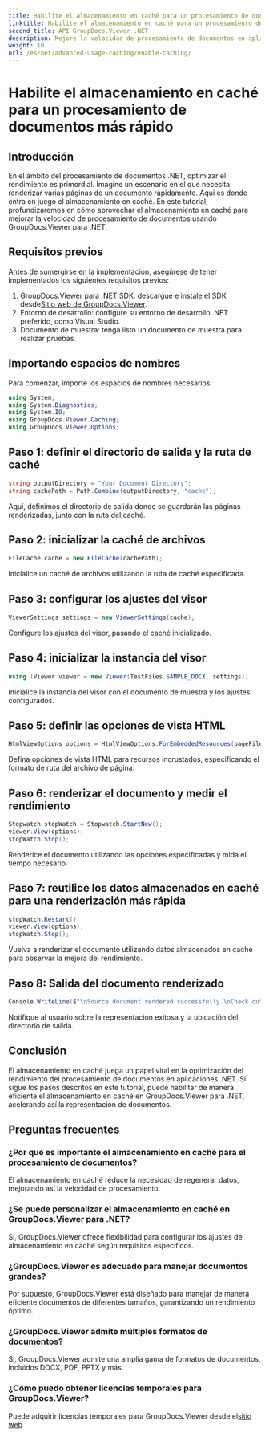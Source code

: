 ```yaml
---
title: Habilite el almacenamiento en caché para un procesamiento de documentos más rápido
linktitle: Habilite el almacenamiento en caché para un procesamiento de documentos más rápido
second_title: API GroupDocs.Viewer .NET
description: Mejore la velocidad de procesamiento de documentos en aplicaciones .NET con GroupDocs.Viewer aprovechando el almacenamiento en caché. Optimice el rendimiento sin esfuerzo.
weight: 10
url: /es/net/advanced-usage-caching/enable-caching/
---
```


# Habilite el almacenamiento en caché para un procesamiento de documentos más rápido

## Introducción
En el ámbito del procesamiento de documentos .NET, optimizar el rendimiento es primordial. Imagine un escenario en el que necesita renderizar varias páginas de un documento rápidamente. Aquí es donde entra en juego el almacenamiento en caché. En este tutorial, profundizaremos en cómo aprovechar el almacenamiento en caché para mejorar la velocidad de procesamiento de documentos usando GroupDocs.Viewer para .NET.
## Requisitos previos
Antes de sumergirse en la implementación, asegúrese de tener implementados los siguientes requisitos previos:
1.  GroupDocs.Viewer para .NET SDK: descargue e instale el SDK desde[Sitio web de GroupDocs.Viewer](https://releases.groupdocs.com/viewer/net/).
2. Entorno de desarrollo: configure su entorno de desarrollo .NET preferido, como Visual Studio.
3. Documento de muestra: tenga listo un documento de muestra para realizar pruebas.

## Importando espacios de nombres
Para comenzar, importe los espacios de nombres necesarios:
```csharp
using System;
using System.Diagnostics;
using System.IO;
using GroupDocs.Viewer.Caching;
using GroupDocs.Viewer.Options;
```

## Paso 1: definir el directorio de salida y la ruta de caché
```csharp
string outputDirectory = "Your Document Directory";
string cachePath = Path.Combine(outputDirectory, "cache");
```
Aquí, definimos el directorio de salida donde se guardarán las páginas renderizadas, junto con la ruta del caché.
## Paso 2: inicializar la caché de archivos
```csharp
FileCache cache = new FileCache(cachePath);
```
Inicialice un caché de archivos utilizando la ruta de caché especificada.
## Paso 3: configurar los ajustes del visor
```csharp
ViewerSettings settings = new ViewerSettings(cache);
```
Configure los ajustes del visor, pasando el caché inicializado.
## Paso 4: inicializar la instancia del visor
```csharp
using (Viewer viewer = new Viewer(TestFiles.SAMPLE_DOCX, settings))
```
Inicialice la instancia del visor con el documento de muestra y los ajustes configurados.
## Paso 5: definir las opciones de vista HTML
```csharp
HtmlViewOptions options = HtmlViewOptions.ForEmbeddedResources(pageFilePathFormat);
```
Defina opciones de vista HTML para recursos incrustados, especificando el formato de ruta del archivo de página.
## Paso 6: renderizar el documento y medir el rendimiento
```csharp
Stopwatch stopWatch = Stopwatch.StartNew();
viewer.View(options);
stopWatch.Stop();
```
Renderice el documento utilizando las opciones especificadas y mida el tiempo necesario.
## Paso 7: reutilice los datos almacenados en caché para una renderización más rápida
```csharp
stopWatch.Restart();
viewer.View(options);
stopWatch.Stop();
```
Vuelva a renderizar el documento utilizando datos almacenados en caché para observar la mejora del rendimiento.
## Paso 8: Salida del documento renderizado
```csharp
Console.WriteLine($"\nSource document rendered successfully.\nCheck output in {outputDirectory}.");
```
Notifique al usuario sobre la representación exitosa y la ubicación del directorio de salida.

## Conclusión
El almacenamiento en caché juega un papel vital en la optimización del rendimiento del procesamiento de documentos en aplicaciones .NET. Si sigue los pasos descritos en este tutorial, puede habilitar de manera eficiente el almacenamiento en caché en GroupDocs.Viewer para .NET, acelerando así la representación de documentos.
## Preguntas frecuentes
### ¿Por qué es importante el almacenamiento en caché para el procesamiento de documentos?
El almacenamiento en caché reduce la necesidad de regenerar datos, mejorando así la velocidad de procesamiento.
### ¿Se puede personalizar el almacenamiento en caché en GroupDocs.Viewer para .NET?
Sí, GroupDocs.Viewer ofrece flexibilidad para configurar los ajustes de almacenamiento en caché según requisitos específicos.
### ¿GroupDocs.Viewer es adecuado para manejar documentos grandes?
Por supuesto, GroupDocs.Viewer está diseñado para manejar de manera eficiente documentos de diferentes tamaños, garantizando un rendimiento óptimo.
### ¿GroupDocs.Viewer admite múltiples formatos de documentos?
Sí, GroupDocs.Viewer admite una amplia gama de formatos de documentos, incluidos DOCX, PDF, PPTX y más.
### ¿Cómo puedo obtener licencias temporales para GroupDocs.Viewer?
 Puede adquirir licencias temporales para GroupDocs.Viewer desde el[sitio web](https://purchase.groupdocs.com/temporary-license/).